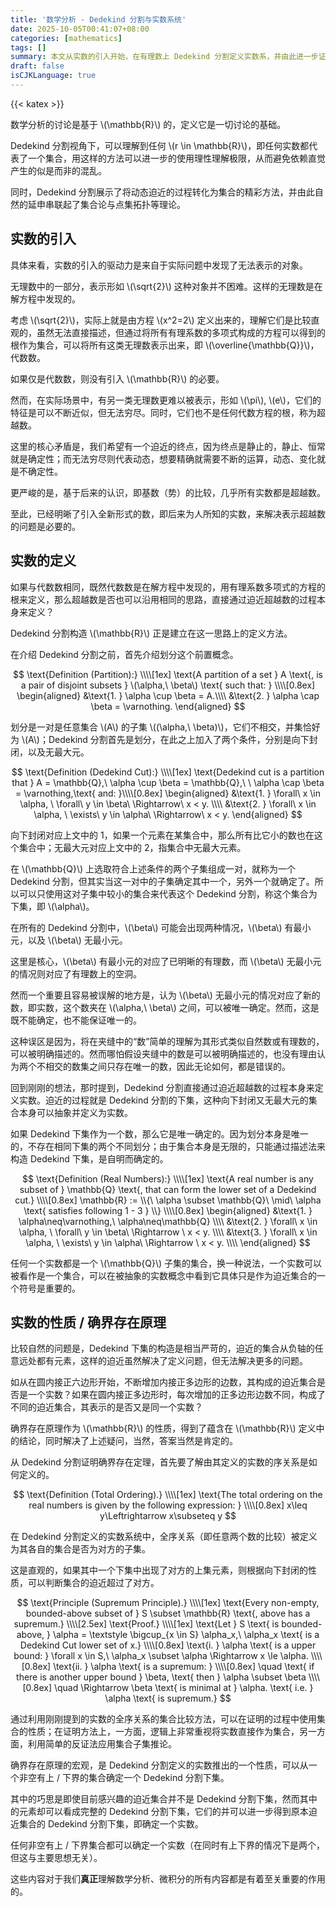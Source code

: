 ```yaml
---
title: '数学分析 - Dedekind 分割与实数系统'
date: 2025-10-05T00:41:07+08:00
categories: [mathematics]
tags: []
summary: 本文从实数的引入开始，在有理数上 Dedekind 分割定义实数系，并由此进一步证明确界存在原理，尝试用不同的视角理解完备性。
draft: false
isCJKLanguage: true
---
```

{{< katex >}}

数学分析的讨论是基于 \\(\mathbb{R}\\) 的，定义它是一切讨论的基础。

Dedekind 分割视角下，可以理解到任何 \\(r \in \mathbb{R}\\)，即任何实数都代表了一个集合，用这样的方法可以进一步的使用理性理解极限，从而避免依赖直觉产生的似是而非的混乱。

同时，Dedekind 分割展示了将动态迫近的过程转化为集合的精彩方法，并由此自然的延申串联起了集合论与点集拓扑等理论。

## 实数的引入

具体来看，实数的引入的驱动力是来自于实际问题中发现了无法表示的对象。

无理数中的一部分，表示形如 \\(\sqrt{2}\\) 这种对象并不困难。这样的无理数是在解方程中发现的。

考虑 \\(\sqrt{2}\\)，实际上就是由方程 \\(x^2=2\\) 定义出来的，理解它们是比较直观的，虽然无法直接描述，但通过将所有有理系数的多项式构成的方程可以得到的根作为集合，可以将所有这类无理数表示出来，即 \\(\overline{\mathbb{Q}}\\)，代数数。

如果仅是代数数，则没有引入 \\(\mathbb{R}\\) 的必要。

然而，在实际场景中，有另一类无理数更难以被表示，形如 \\(\pi\\), \\(e\\)，它们的特征是可以不断近似，但无法穷尽。同时，它们也不是任何代数方程的根，称为超越数。

这里的核心矛盾是，我们希望有一个迫近的终点，因为终点是静止的，静止、恒常就是确定性；而无法穷尽则代表动态，想要精确就需要不断的运算，动态、变化就是不确定性。

更严峻的是，基于后来的认识，即基数（势）的比较，几乎所有实数都是超越数。

至此，已经明晰了引入全新形式的数，即后来为人所知的实数，来解决表示超越数的问题是必要的。

## 实数的定义

如果与代数数相同，既然代数数是在解方程中发现的，用有理系数多项式的方程的根来定义，那么超越数是否也可以沿用相同的思路，直接通过迫近超越数的过程本身来定义？

Dedekind 分割构造 \\(\mathbb{R}\\) 正是建立在这一思路上的定义方法。

在介绍 Dedekind 分割之前，首先介绍划分这个前置概念。

$$
    \text{Definition (Partition):} \\\\[1ex]
    \text{A partition of a set } A \text{, is a pair of disjoint subsets } \(\alpha,\ \beta\) \text{ such that: } \\\\[0.8ex]
    \begin{aligned}
        &\text{1. } \alpha \cup \beta = A.\\\\
        &\text{2. } \alpha \cap \beta = \varnothing.
    \end{aligned}
$$

划分是一对是任意集合 \\(A\\) 的子集 \\(\(\alpha,\ \beta\)\\)，它们不相交，并集恰好为 \\(A\\)；Dedekind 分割首先是划分，在此之上加入了两个条件，分别是向下封闭，以及无最大元。

$$
    \text{Definition (Dedekind Cut):} \\\\[1ex]
    \text{Dedekind cut is a partition that } A = \mathbb{Q},\ \alpha \cup \beta = \mathbb{Q},\ \ \alpha \cap \beta = \varnothing,\text{ and: }\\\\[0.8ex]
    \begin{aligned}
        &\text{1. } \forall\ x \in \alpha, \ \forall\ y \in \beta\ \Rightarrow\ x < y. \\\\
        &\text{2. } \forall\ x \in \alpha, \ \exists\ y \in \alpha\ \Rightarrow\ x < y.
    \end{aligned}
$$

向下封闭对应上文中的 1，如果一个元素在某集合中，那么所有比它小的数也在这个集合中；无最大元对应上文中的 2，指集合中无最大元素。

在 \\(\mathbb{Q}\\) 上选取符合上述条件的两个子集组成一对，就称为一个 Dedekind 分割，但其实当这一对中的子集确定其中一个，另外一个就确定了。所以可以只使用这对子集中较小的集合来代表这个 Dedekind 分割，称这个集合为下集，即 \\(\alpha\\)。

在所有的 Dedekind 分割中，\\(\beta\\) 可能会出现两种情况，\\(\beta\\) 有最小元，以及 \\(\beta\\) 无最小元。

这里是核心，\\(\beta\\) 有最小元的对应了已明晰的有理数，而 \\(\beta\\) 无最小元的情况则对应了有理数上的空洞。

然而一个重要且容易被误解的地方是，认为 \\(\beta\\) 无最小元的情况对应了新的数，即实数，这个数夹在 \\(\alpha,\ \beta\\) 之间，可以被唯一确定。然而，这是既不能确定，也不能保证唯一的。

这种误区是因为，将在夹缝中的“数”简单的理解为其形式类似自然数或有理数的，可以被明确描述的。然而哪怕假设夹缝中的数是可以被明确描述的，也没有理由认为两个不相交的数集之间只存在唯一的数，因此无论如何，都是错误的。

回到刚刚的想法，那时提到，Dedekind 分割直接通过迫近超越数的过程本身来定义实数。迫近的过程就是 Dedekind 分割的下集，这种向下封闭又无最大元的集合本身可以抽象并定义为实数。

如果 Dedekind 下集作为一个数，那么它是唯一确定的。因为划分本身是唯一的，不存在相同下集的两个不同划分；由于集合本身是无限的，只能通过描述法来构造 Dedekind 下集，是自明而确定的。

$$
    \text{Definition (Real Numbers):} \\\\[1ex]
    \text{A real number is any subset of } \mathbb{Q} \text{, that can form the lower set of a Dedekind cut.} \\\\[0.8ex]
    \mathbb{R} := \\{\ \alpha \subset \mathbb{Q}\ \mid\ \alpha \text{ satisfies following 1 - 3 } \\} \\\\[0.8ex]
    \begin{aligned}
        &\text{1. } \alpha\neq\varnothing,\ \alpha\neq\mathbb{Q} \\\\
        &\text{2. } \forall\ x \in \alpha, \ \forall\ y \in \beta\ \Rightarrow \ x < y. \\\\
        &\text{3. } \forall\ x \in \alpha, \ \exists\ y \in \alpha\ \Rightarrow \ x < y. \\\\
    \end{aligned}
$$

任何一个实数都是一个 \\(\mathbb{Q}\\) 子集的集合，换一种说法，一个实数可以被看作是一个集合，可以在被抽象的实数概念中看到它具体只是作为迫近集合的一个符号是重要的。

## 实数的性质 / 确界存在原理

比较自然的问题是，Dedekind 下集的构造是相当严苛的，迫近的集合从负轴的任意远处都有元素，这样的迫近虽然解决了定义问题，但无法解决更多的问题。

如从在圆内接正六边形开始，不断增加内接正多边形的边数，其构成的迫近集合是否是一个实数？如果在圆内接正多边形时，每次增加的正多边形边数不同，构成了不同的迫近集合，其表示的是否又是同一个实数？

确界存在原理作为 \\(\mathbb{R}\\) 的性质，得到了蕴含在 \\(\mathbb{R}\\) 定义中的结论，同时解决了上述疑问，当然，答案当然是肯定的。

从 Dedekind 分割证明确界存在定理，首先要了解由其定义的实数的序关系是如何定义的。

$$
    \text{Definition (Total Ordering).} \\\\[1ex]
    \text{The total ordering on the real numbers is given by the following expression: } \\\\[0.8ex]
    x\leq y\Leftrightarrow x\subseteq y
$$

在 Dedekind 分割定义的实数系统中，全序关系（即任意两个数的比较）被定义为其各自的集合是否为对方的子集。

这是直观的，如果其中一个下集中出现了对方的上集元素，则根据向下封闭的性质，可以判断集合的迫近超过了对方。

$$
    \text{Principle (Supremum Principle).} \\\\[1ex]
    \text{Every non-empty, bounded-above subset of } S \subset \mathbb{R} \text{, above has a supremum.} \\\\[2.5ex]
    \text{Proof.} \\\\[1ex]
    \text{Let } S \text{ is bounded-above, } \alpha = \textstyle \bigcup_{x \in S} \alpha_x,\ \alpha_x \text{ is a Dedekind Cut lower set of x.} \\\\[0.8ex]
    \text{i. } \alpha \text{ is a upper bound: } \forall x \in S,\ \alpha_x \subset \alpha \Rightarrow x \le \alpha. \\\\[0.8ex]
    \text{ii. } \alpha \text{ is a supremum: } \\\\[0.8ex]
        \quad \text{ if there is another upper bound } \beta, \text{ then } \alpha \subset \beta \\\\[0.8ex]
        \quad \Rightarrow \beta \text{ is minimal at } \alpha. \text{ i.e. } \alpha \text{ is supremum.}
$$

通过利用刚刚提到的实数的全序关系的集合比较方法，可以在证明的过程中使用集合的性质；在证明方法上，一方面，逻辑上非常重视将实数直接作为集合，另一方面，利用简单的反证法应用集合子集推论。

确界存在原理的宏观，是 Dedekind 分割定义的实数推出的一个性质，可以从一个非空有上 / 下界的集合确定一个 Dedekind 分割下集。

其中的巧思是即使目前感兴趣的迫近集合并不是 Dedekind 分割下集，然而其中的元素却可以看成完整的 Dedekind 分割下集，它们的并可以进一步得到原本迫近集合的 Dedekind 分割下集，即确定一个实数。

任何非空有上 / 下界集合都可以确定一个实数（在同时有上下界的情况下是两个，但这与主要思想无关）。

这些内容对于我们**真正**理解数学分析、微积分的所有内容都是有着至关重要的作用的。
